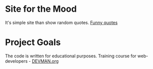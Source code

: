 # Site for the Mood

It's simple site than show random quotes.
[Funny quotes](xdass.github.io/20_mood/)

# Project Goals

The code is written for educational purposes. Training course for web-developers - [DEVMAN.org](https://devman.org)
